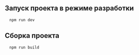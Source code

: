 ## Запуск проекта в режиме разработки

```bash
  npm run dev
```

## Сборка проекта

```bash
  npm run build
```